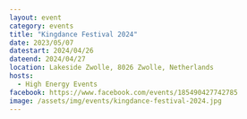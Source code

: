 ```yaml
---
layout: event
category: events
title: "Kingdance Festival 2024"
date: 2023/05/07
datestart: 2024/04/26
dateend: 2024/04/27
location: Lakeside Zwolle, 8026 Zwolle, Netherlands
hosts:
  - High Energy Events
facebook: https://www.facebook.com/events/185490427742785
image: /assets/img/events/kingdance-festival-2024.jpg
---
```

